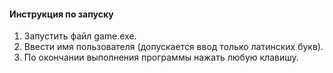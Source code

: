 <h4>Инструкция по запуску</h4>

<ol>
  <li>Запустить файл game.exe.</li>
  <li>Ввести имя пользователя (допускается ввод только латинских букв).</li>
  <li>По окончании выполнения программы нажать любую клавишу.</li>
</ol>
